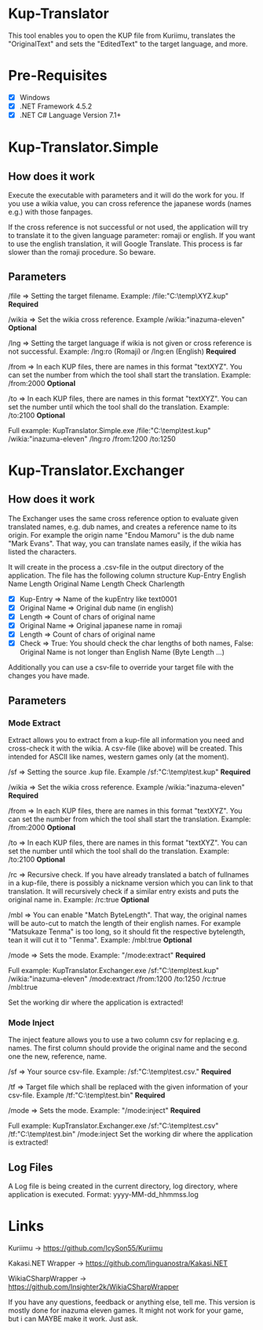 # Kup-Translator
This tool enables you to open the KUP file from Kuriimu, translates the "OriginalText" and sets the "EditedText" to the target language, and more.

# Pre-Requisites
- [x] Windows
- [x] .NET Framework 4.5.2
- [x] .NET C# Language Version 7.1+

# Kup-Translator.Simple
## How does it work
Execute the executable with parameters and it will do the work for you.
If you use a wikia value, you can cross reference the japanese words (names e.g.) with those fanpages.

If the cross reference is not successful or not used, the application will try to translate it to the given language parameter: romaji or english.
If you want to use the english translation, it will Google Translate. This process is far slower than the romaji procedure. So beware.

## Parameters
/file => Setting the target filename. Example: /file:"C:\temp\XYZ.kup" **Required**

/wikia => Set the wikia cross reference. Example /wikia:"inazuma-eleven" **Optional**

/lng => Setting the target language if wikia is not given or cross reference is not successful. Example: /lng:ro (Romaji) or /lng:en (English) **Required**

/from => In each KUP files, there are names in this format "textXYZ". You can set the number from which the tool shall start the translation. Example: /from:2000 **Optional**

/to => In each KUP files, there are names in this format "textXYZ". You can set the number until which the tool shall do the translation. Example: /to:2100 **Optional**

Full example: KupTranslator.Simple.exe /file:"C:\temp\test.kup" /wikia:"inazuma-eleven" /lng:ro /from:1200 /to:1250

# Kup-Translator.Exchanger
## How does it work
The Exchanger uses the same cross reference option to evaluate given translated names, e.g. dub names, and creates a reference name to its origin. For example the origin name "Endou Mamoru" is the dub name "Mark Evans". That way, you can translate names easily, if the wikia has listed the characters.

It will create in the process a .csv-file in the output directory of the application.
The file has the following column structure
Kup-Entry	English Name	Length	Original Name	Length	Check Charlength
- [x] Kup-Entry => Name of the kupEntry like text0001
- [x] Original Name => Original dub name (in english)
- [x] Length => Count of chars of original name
- [x] Original Name => Original japanese name in romaji
- [x] Length => Count of chars of original name
- [x] Check => True: You should check the char lengths of both names, False: Original Name is not longer than English Name (Byte Length ...)

Additionally you can use a csv-file to override your target file with the changes you have made.

## Parameters

### Mode Extract
Extract allows you to extract from a kup-file all information you need and cross-check it with the wikia. A csv-file (like above) will be created. This intended for ASCII like names, western games only (at the moment).

/sf => Setting the source .kup file. Example /sf:"C:\temp\test.kup" **Required**

/wikia => Set the wikia cross reference. Example /wikia:"inazuma-eleven" **Required**

/from => In each KUP files, there are names in this format "textXYZ". You can set the number from which the tool shall start the translation. Example: /from:2000 **Optional**

/to => In each KUP files, there are names in this format "textXYZ". You can set the number until which the tool shall do the translation. Example: /to:2100 **Optional**

/rc => Recursive check. If you have already translated a batch of fullnames in a kup-file, there is possibly a nickname version which you can link to that translation. It will recursively check if a similar entry exists and puts the original name in. Example: /rc:true **Optional**

/mbl => You can enable "Match ByteLength". That way, the original names will be auto-cut to match the length of their english names. For example "Matsukaze Tenma" is too long, so it should fit the respective bytelength, tean it will cut it to "Tenma". Example: /mbl:true **Optional**

/mode => Sets the mode. Example: "/mode:extract" **Required**

Full example: KupTranslator.Exchanger.exe /sf:"C:\temp\test.kup" /wikia:"inazuma-eleven" /mode:extract /from:1200 /to:1250 /rc:true /mbl:true

Set the working dir where the application is extracted!

### Mode Inject
The inject feature allows you to use a two column csv for replacing e.g. names.
The first column should provide the original name and the second one the new, reference, name.

/sf => Your source csv-file. Example: /sf:"C:\temp\test.csv." **Required**

/tf => Target file which shall be replaced with the given information of your csv-file. Example /tf:"C:\temp\test.bin" **Required**

/mode => Sets the mode. Example: "/mode:inject" **Required**

Full example: KupTranslator.Exchanger.exe /sf:"C:\temp\test.csv" /tf:"C:\temp\test.bin" /mode:inject
Set the working dir where the application is extracted!

## Log Files
A Log file is being created in the current directory, log directory, where application is executed.
Format: yyyy-MM-dd_hhmmss.log

# Links
Kuriimu -> https://github.com/IcySon55/Kuriimu

Kakasi.NET Wrapper -> https://github.com/linguanostra/Kakasi.NET

WikiaCSharpWrapper -> https://github.com/Insighter2k/WikiaCSharpWrapper

If you have any questions, feedback or anything else, tell me.
This version is mostly done for inazuma eleven games. It might not work for your game, but i can MAYBE make it work. Just ask.

